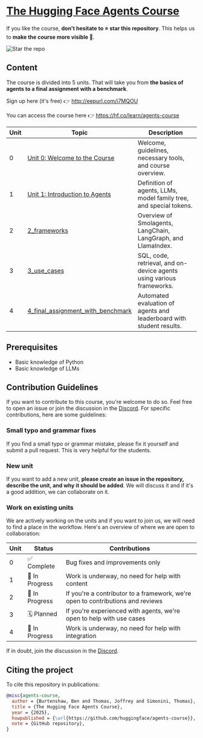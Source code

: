 # [The Hugging Face Agents Course](https://hf.co/learn/agents-course)

If you like the course, **don't hesitate to ⭐ star this repository**. This helps us to **make the course more visible 🤗**.

<img src="https://huggingface.co/datasets/agents-course/course-images/resolve/main/en/communication/please_star.gif" alt="Star the repo" />

## Content

The course is divided into 5 units. That will take you from **the basics of agents to a final assignment with a benchmark**.

Sign up here (it's free) 👉 http://eepurl.com/i7MQOU

You can access the course here 👉 https://hf.co/learn/agents-course

| Unit | Topic                          | Description                                                                 |
|------|--------------------------------|-----------------------------------------------------------------------------|
| 0    | [Unit 0: Welcome to the Course](https://huggingface.co/learn/agents-course/en/unit0/introduction) | Welcome, guidelines, necessary tools, and course overview.                  |
| 1    | [Unit 1: Introduction to Agents](https://huggingface.co/learn/agents-course/en/unit1/introduction)       | Definition of agents, LLMs, model family tree, and special tokens.          |
| 2    | [2_frameworks](units/unit2/README.md)                     | Overview of Smolagents, LangChain, LangGraph, and LlamaIndex.               |
| 3    | [3_use_cases](units/unit3/README.md)                      | SQL, code, retrieval, and on-device agents using various frameworks.        |
| 4    | [4_final_assignment_with_benchmark](units/unit4/README.md) | Automated evaluation of agents and leaderboard with student results.        |

## Prerequisites

- Basic knowledge of Python
- Basic knowledge of LLMs

## Contribution Guidelines

If you want to contribute to this course, you're welcome to do so. Feel free to open an issue or join the discussion in the [Discord](https://discord.gg/GC7zFgvN). For specific contributions, here are some guidelines:

### Small typo and grammar fixes

If you find a small typo or grammar mistake, please fix it yourself and submit a pull request. This is very helpful for the students.

### New unit

If you want to add a new unit, **please create an issue in the repository, describe the unit, and why it should be added**. We will discuss it and if it's a good addition, we can collaborate on it.

### Work on existing units

We are actively working on the units and if you want to join us, we will need to find a place in the workflow. Here's an overview of where we are open to collaboration:

| Unit | Status        | Contributions                                                          |
|------|--------------|------------------------------------------------------------------------|
| 0    | ✅ Complete    | Bug fixes and improvements only                                        |
| 1    | 🚧 In Progress | Work is underway, no need for help with content                         |
| 2    | 🚧 In Progress | If you're a contributor to a framework, we're open to contributions and reviews |
| 3    | 🗓️ Planned    | If you're experienced with agents, we're open to help with use cases |
| 4    | 🚧 In Progress | Work is underway, no need for help with integration                         |

If in doubt, join the discussion in the [Discord](https://discord.gg/GC7zFgvN).


## Citing the project

To cite this repository in publications:

```bibtex
@misc{agents-course,
  author = {Burtenshaw, Ben and Thomas, Joffrey and Simonini, Thomas},
  title = {The Hugging Face Agents Course},
  year = {2025},
  howpublished = {\url{https://github.com/huggingface/agents-course}},
  note = {GitHub repository},
}
```
